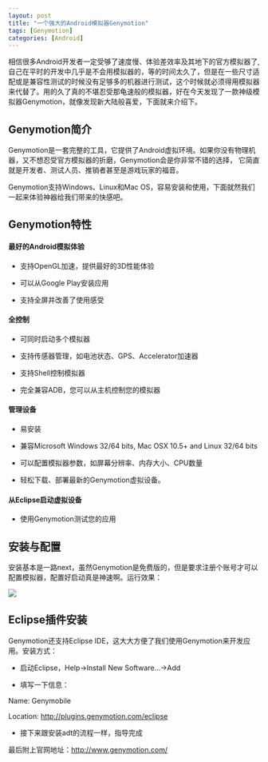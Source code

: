 ```yaml
---
layout: post
title: "一个强大的Android模拟器Genymotion"
tags: [Genymotion]
categories: [Android]
---
```


相信很多Android开发者一定受够了速度慢、体验差效率及其地下的官方模拟器了,自己在平时的开发中几乎是不会用模拟器的，等的时间太久了，但是在一些尺寸适配或是兼容性测试的时候没有足够多的机器进行测试，这个时候就必须得用模拟器来代替了。用的久了真的不堪忍受那龟速般的模拟器，好在今天发现了一款神级模拟器Genymotion，就像发现新大陆般喜爱，下面就来介绍下。

<!-- more -->

## Genymotion简介

Genymotion是一套完整的工具，它提供了Android虚拟环境。如果你没有物理机器，又不想忍受官方模拟器的折磨，Genymotion会是你非常不错的选择，
它简直就是开发者、测试人员、推销者甚至是游戏玩家的福音。

Genymotion支持Windows、Linux和Mac OS，容易安装和使用，下面就然我们一起来体验神器给我们带来的快感吧。

## Genymotion特性

#### 最好的Android模拟体验

* 支持OpenGL加速，提供最好的3D性能体验

* 可以从Google Play安装应用

* 支持全屏并改善了使用感受

#### 全控制

* 可同时启动多个模拟器

* 支持传感器管理，如电池状态、GPS、Accelerator加速器

* 支持Shell控制模拟器

* 完全兼容ADB，您可以从主机控制您的模拟器

#### 管理设备

* 易安装

* 兼容Microsoft Windows 32/64 bits, Mac OSX 10.5+ and Linux 32/64 bits

* 可以配置模拟器参数，如屏幕分辨率、内存大小、CPU数量

* 轻松下载、部署最新的Genymotion虚拟设备。

#### 从Eclipse启动虚拟设备

* 使用Genymotion测试您的应用

## 安装与配置

安装基本是一路next，虽然Genymotion是免费版的，但是要求注册个账号才可以配置模拟器，配置好启动真是神速啊。运行效果：

<img src="http://www.genymotion.cn/images/guide/virtual_device_home.jpg">

## Eclipse插件安装

Genymotion还支持Eclipse IDE，这大大方便了我们使用Genymotion来开发应用。安装方式：

* 启动Eclipse，Help->Install New Software...->Add

* 填写一下信息：

Name: Genymobile

Location: http://plugins.genymotion.com/eclipse

* 接下来跟安装adt的流程一样，指导完成

最后附上官网地址：http://www.genymotion.com/